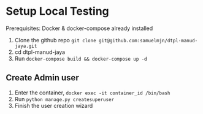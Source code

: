 # Setup Local Testing
Prerequisites: Docker & docker-compose already installed

1. Clone the github repo `git clone git@github.com:samuelmjn/dtpl-manud-jaya.git`
2. cd dtpl-manud-jaya
3. Run `docker-compose build && docker-compose up -d`

## Create Admin user
1. Enter the container, `docker exec -it container_id /bin/bash`
2. Run `python manage.py createsuperuser`
3. Finish the user creation wizard